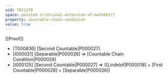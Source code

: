 ```yaml
---
uid: T021170
space: pointed-irrational-extension-of-mathbb{r}
property: countable-chain-condition
value: true
---
```

[[Proof]]

* [T000836] [Second Countable|P000027]
* [I000021] [Separable|P000026] => [Countable Chain Condition|P000029]
* [I000125] [Second Countable|P000027] => ([Lindelof|P000018] + [First Countable|P000028] + [Separable|P000026])

